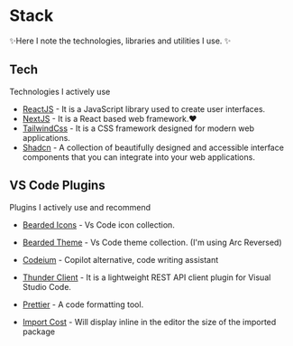 # Stack


✨Here I note the technologies, libraries and utilities I use. ✨



## Tech

Technologies I actively use

- [ReactJS] - It is a JavaScript library used to create user interfaces.
- [NextJS] - It is a React based web framework.❤️
- [TailwindCss] - It is a CSS framework designed for modern web applications.
- [Shadcn] - A collection of beautifully designed and accessible interface components that you can integrate into your web applications.

## VS Code Plugins

Plugins I actively use and recommend

- [Bearded Icons] - Vs Code icon collection.
- [Bearded Theme] - Vs Code theme collection. (I'm using Arc Reversed)
- [Codeium] - Copilot alternative, code writing assistant
- [Thunder Client] - It is a lightweight REST API client plugin for Visual Studio Code. 
- [Prettier] - A code formatting tool.
- [Import Cost] - Will display inline in the editor the size of the imported package




   [ReactJS]: <https://react.dev>
   [NextJS]: <https://nextjs.org>
   [TailwindCss]: <https://tailwindcss.com>
   [Shadcn]: <https://ui.shadcn.com>
   [Bearded Icons]: <https://marketplace.visualstudio.com/items?itemName=BeardedBear.beardedicons>
   [Bearded Theme]: <https://marketplace.visualstudio.com/items?itemName=BeardedBear.beardedtheme>
   [Codeium]: <https://codeium.com>
   [Thunder Client]: <https://www.thunderclient.com>
   [Prettier]: <https://prettier.io/>
   [Import Cost]: <https://marketplace.visualstudio.com/items?itemName=wix.vscode-import-cost>
   



